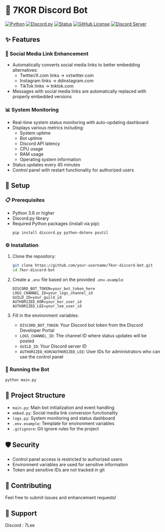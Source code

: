 # 🤖 7KOR Discord Bot

[![Python](https://img.shields.io/badge/Python-3.8+-blue.svg)](https://www.python.org)
[![Discord.py](https://img.shields.io/badge/Discord.py-2.0+-blue.svg)](https://discordpy.readthedocs.io/en/stable/)
[![Status](https://img.shields.io/badge/Status-Active-success.svg)](https://github.com/your-username/7kor-discord-bot)
[![GitHub License](https://img.shields.io/github/license/your-username/7kor-discord-bot)](https://github.com/your-username/7kor-discord-bot/blob/main/LICENSE)
[![Discord Server](https://img.shields.io/badge/Discord-Join%20Server-7289DA?logo=discord&logoColor=white)](https://discord.gg/PQaReaqK8Q)

## ✨ Features

### 🔗 Social Media Link Enhancement

- Automatically converts social media links to better embedding alternatives:
  - Twitter/X.com links → vxtwitter.com
  - Instagram links → ddinstagram.com
  - TikTok links → tnktok.com
- Messages with social media links are automatically replaced with properly embedded versions

### 📊 System Monitoring

- Real-time system status monitoring with auto-updating dashboard
- Displays various metrics including:
  - System uptime
  - Bot uptime
  - Discord API latency
  - CPU usage
  - RAM usage
  - Operating system information
- Status updates every 45 minutes
- Control panel with restart functionality for authorized users

## 🚀 Setup

### 📋 Prerequisites

- Python 3.8 or higher
- Discord.py library
- Required Python packages (install via pip):
  ```bash
  pip install discord.py python-dotenv psutil
  ```

### ⚙️ Installation

1. Clone the repository:

   ```bash
   git clone https://github.com/your-username/7kor-discord-bot.git
   cd 7kor-discord-bot
   ```

2. Create a `.env` file based on the provided `.env.example`:

   ```
   DISCORD_BOT_TOKEN=your_bot_token_here
   LOGS_CHANNEL_ID=your_logs_channel_id
   GUILD_ID=your_guild_id
   AUTHORIZED_KOR=your_kor_user_id
   AUTHORIZED_LEE=your_lee_user_id
   ```

3. Fill in the environment variables:
   - `DISCORD_BOT_TOKEN`: Your Discord bot token from the Discord Developer Portal
   - `LOGS_CHANNEL_ID`: The channel ID where status updates will be posted
   - `GUILD_ID`: Your Discord server ID
   - `AUTHORIZED_KOR`/`AUTHORIZED_LEE`: User IDs for administrators who can use the control panel

### 🔄 Running the Bot

```bash
python main.py
```

## 📁 Project Structure

- `main.py`: Main bot initialization and event handling
- `embed.py`: Social media link conversion functionality
- `logs.py`: System monitoring and status dashboard
- `.env.example`: Template for environment variables
- `.gitignore`: Git ignore rules for the project

## 🛡️ Security

- Control panel access is restricted to authorized users
- Environment variables are used for sensitive information
- Token and sensitive IDs are not tracked in git

## 🤝 Contributing

Feel free to submit issues and enhancement requests!

## 💬 Support

Discord : 7Lee
